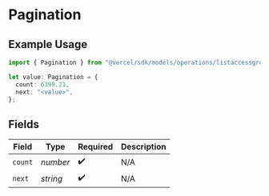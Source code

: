 # Pagination

## Example Usage

```typescript
import { Pagination } from "@vercel/sdk/models/operations/listaccessgroupmembers.js";

let value: Pagination = {
  count: 6399.21,
  next: "<value>",
};
```

## Fields

| Field              | Type               | Required           | Description        |
| ------------------ | ------------------ | ------------------ | ------------------ |
| `count`            | *number*           | :heavy_check_mark: | N/A                |
| `next`             | *string*           | :heavy_check_mark: | N/A                |